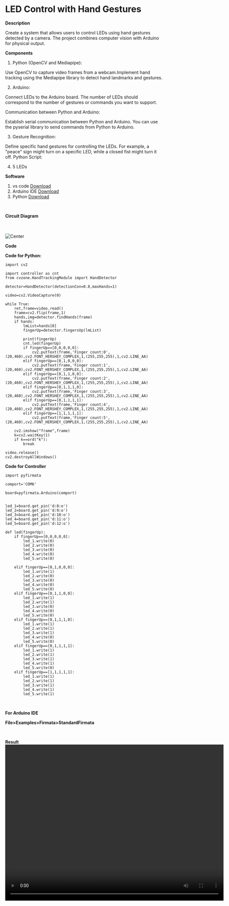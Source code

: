 # LED Control with Hand Gestures

**Description**

Create a system that allows users to control LEDs using hand gestures detected by a camera. The project combines computer vision with Arduino for physical output.

**Components**

1. Python (OpenCV and Mediapipe):

Use OpenCV to capture video frames from a webcam.Implement hand tracking using the Mediapipe library to detect hand landmarks and gestures.

2. Arduino:

Connect LEDs to the Arduino board. The number of LEDs should correspond to the number of gestures or commands you want to support.

Communication between Python and Arduino:

Establish serial communication between Python and Arduino. You can use the pyserial library to send commands from Python to Arduino.

3. Gesture Recognition:

Define specific hand gestures for controlling the LEDs. For example, a "peace" sign might turn on a specific LED, while a closed fist might turn it off.
Python Script:

4. 5 LEDs

**Software**

1. vs code [Download](https://code.visualstudio.com/download)
2. Arduino IDE [Download](https://www.arduino.cc/en/software)
3. Python [Download](https://www.python.org/)

<br>

**Circuit Diagram**

<br>

<br>
<img src="PM\IPA\led\diagram.png" alt="Center">
<br>

**Code**

**Code for Python:**

``````
import cv2

import controller as cnt
from cvzone.HandTrackingModule import HandDetector

detector=HandDetector(detectionCon=0.8,maxHands=1)

video=cv2.VideoCapture(0)

while True:
    ret,frame=video.read()
    frame=cv2.flip(frame,1)
    hands,img=detector.findHands(frame)
    if hands:
        lmList=hands[0]
        fingerUp=detector.fingersUp(lmList)

        print(fingerUp)
        cnt.led(fingerUp)
        if fingerUp==[0,0,0,0,0]:
            cv2.putText(frame,'Finger count:0',(20,460),cv2.FONT_HERSHEY_COMPLEX,1,(255,255,255),1,cv2.LINE_AA)
        elif fingerUp==[0,1,0,0,0]:
            cv2.putText(frame,'Finger count:1',(20,460),cv2.FONT_HERSHEY_COMPLEX,1,(255,255,255),1,cv2.LINE_AA)    
        elif fingerUp==[0,1,1,0,0]:
            cv2.putText(frame,'Finger count:2',(20,460),cv2.FONT_HERSHEY_COMPLEX,1,(255,255,255),1,cv2.LINE_AA)
        elif fingerUp==[0,1,1,1,0]:
            cv2.putText(frame,'Finger count:3',(20,460),cv2.FONT_HERSHEY_COMPLEX,1,(255,255,255),1,cv2.LINE_AA)
        elif fingerUp==[0,1,1,1,1]:
            cv2.putText(frame,'Finger count:4',(20,460),cv2.FONT_HERSHEY_COMPLEX,1,(255,255,255),1,cv2.LINE_AA)
        elif fingerUp==[1,1,1,1,1]:
            cv2.putText(frame,'Finger count:5',(20,460),cv2.FONT_HERSHEY_COMPLEX,1,(255,255,255),1,cv2.LINE_AA) 

    cv2.imshow("frame",frame)
    k=cv2.waitKey(1)
    if k==ord("k"):
        break

video.release()
cv2.destroyAllWindows()
``````

**Code for Controller**

``````
import pyfirmata

comport='COM6'

board=pyfirmata.Arduino(comport)


led_1=board.get_pin('d:8:o')
led_2=board.get_pin('d:9:o')
led_3=board.get_pin('d:10:o')
led_4=board.get_pin('d:11:o')
led_5=board.get_pin('d:12:o')

def led(fingerUp):
    if fingerUp==[0,0,0,0,0]:
        led_1.write(0)
        led_2.write(0)
        led_3.write(0)
        led_4.write(0)
        led_5.write(0)

    elif fingerUp==[0,1,0,0,0]:
        led_1.write(1)
        led_2.write(0)
        led_3.write(0)
        led_4.write(0)
        led_5.write(0)
    elif fingerUp==[0,1,1,0,0]:
        led_1.write(1)
        led_2.write(1)
        led_3.write(0)
        led_4.write(0)
        led_5.write(0)    
    elif fingerUp==[0,1,1,1,0]:
        led_1.write(1)
        led_2.write(1)
        led_3.write(1)
        led_4.write(0)
        led_5.write(0)
    elif fingerUp==[0,1,1,1,1]:
        led_1.write(1)
        led_2.write(1)
        led_3.write(1)
        led_4.write(1)
        led_5.write(0)
    elif fingerUp==[1,1,1,1,1]:
        led_1.write(1)
        led_2.write(1)
        led_3.write(1)
        led_4.write(1)
        led_5.write(1)

``````

<br>

**For Arduino IDE**
<br>

**File>Examples>Firmata>StandardFirmata**

<br>

**Result**
<br>
<video width="700" height="500" controls>
  <source src="PM\IPA\led\led1.mp4" type="video/mp4">
  <source src="led.ogg" type="video/ogg">
  Your browser does not support the video tag.
</video>





<!-- ## Control Arduino Using Processing

<br> 

## Hardware components

* Arduino
* Breadboard (generic)	
* LED
* 240 Ohm Resistor
* Jumper wires◊

<br>

## Software apps and online services
* Arduino IDE
* Processing

## What is Processing?
<br>
Processing is a flexible software sketchbook and a language for learning how to code within the context of the visual arts. Processing is very useful platform for hobbyists, researchers, students for learning and prototyping. Some of the features are:

1. Free and open source
2. For all platforms (GNU/Linux, Mac OS X, Windows, Android, and ARM)
3. Well documented
4. Many libraries
5. Good community
6. Arduino IDE
   
<br>

**Processing IDE**

To download Processing go here: [Processing Download](https://processing.org/download)


<br>
<img src="PM/IPA/led/pic1.jpg"style="float: center;" width=700 height=500 >
<br>
<br>
<img src="PM/IPA/led/pic2.jpg" style="float: center;" width=700 height=500 >
<br> 

There are many libraries for different applications. You can also install some extra libraries manually or directly from the menu.

To install new library from menu, go to: Sketch -> Import Library... -> Add Library...

<br>
<img src="PM/IPA/led/pic3.jpg" style="float: center;" width=700 height=500 >
<br> 

But at the moment we are interested only in GUI design. And there is a very nice library called ControlP5 is available to create our project. controlP5 is a library written by Andreas Schlegel for the programming environment Processing. To add ControlP5 library to Processing just follow the add library process and search for ControlP5 and then click on install. Now you are ready to create your GUI application.

<br>
<img src="PM/IPA/led/pic4.jpg" style="float: center;" width=700 height=500 >
<br> 

Once you have installed ControlP5, start with creating simple window. See the video down below to get basic idea how to create window and add buttons to the window.
Next step is to write a Arduino sketch. Write a code in such a way that when Arduino receives any character over serial port, it performs some particular task. For example

```
     if(val == 'r'){           //if r received 
     digitalWrite(11, HIGH); //turn on pin 11 (red led in our case) 
     } 
```

So when Arduino receives char 'r', it sets pin 11 to High. Please check the codes in code section below to get exact idea.Now comes the Processing part. There is a Serial library in the Processing and we can use that to read and write to the serial port. So what we do now is we assign a function to each of the buttons to send some character to serial port, so when you press any button, it send particular char to the serial port. For example suppose we have a button called red, when you press button red it sends char 'r' to the serial port.

 ```
    void red(){ 
    port.write('r'); 
    } 
 ```   

 At the other end, Arduino receives that char 'r' and according to the received char it changes state of the pins.
Please check the code, so you can get exact idea how to add buttons and assign functions to the buttons.Code is in the Code section. There you will find code for both, Arduino and Processing. First compile and upload the Arduino sketch to the arduino and then run Processing sketch.

## Components and Circuit

<br>
<img src="PM/IPA/led/pic5.jpg" style="float: center;" width=700 height=500 >
<br> 

Processing window will be look like following if you use code provided below.
<br>
<img src="PM/IPA/led/pic6.jpg" style="float: center;" width=700 height=500 >
<br> 

## Code

**Arduino Code**

```


  void setup() {
  pinMode(10, OUTPUT);   
  pinMode(11, OUTPUT);  
  pinMode(12, OUTPUT);
  pinMode(13, OUTPUT);

  Serial.begin(9600);    //start serial communication @9600 bps
  }

void loop(){
  
  if(Serial.available()){  //id data is available to read

    char val = Serial.read();

    if(val == 'r'){       //if r received
      digitalWrite(11, HIGH); //turn on red led
      }
    if(val == 'b'){       //if b received
      digitalWrite(10, HIGH); //turn on blue led
      }
    if(val == 'y'){       //if y received
      digitalWrite(12, HIGH); //turn on yellow led
      }
     if(val == 'w'){       //if w received
      digitalWrite(13, HIGH); //turn on yellow led
      }
    if(val == 'f'){   
      digitalWrite(13, LOW);//if f received
      digitalWrite(11, LOW); //turn off all led
      digitalWrite(12, LOW);
      digitalWrite(10, LOW);
      
      }      
    }
  }

```

**Processing code**

```
import controlP5.*; //import ControlP5 library
import processing.serial.*;

Serial port;

ControlP5 cp5; //create ControlP5 object
PFont font;

void setup(){ //same as arduino program

  size(300, 450);    //window size, (width, height)
  
  printArray(Serial.list());   //prints all available serial ports
  
  port = new Serial(this, "COM3", 9600);  //i have connected arduino to com3, it would be different in linux and mac os
  
  //lets add buton to empty window
  
  cp5 = new ControlP5(this);
  font = createFont("calibri light bold", 20);    // custom fonts for buttons and title
  
  cp5.addButton("red")     //"red" is the name of button
    .setPosition(100, 50)  //x and y coordinates of upper left corner of button
    .setSize(120, 70)      //(width, height)
    .setFont(font)
  ;   

  cp5.addButton("yellow")     //"yellow" is the name of button
    .setPosition(100, 150)  //x and y coordinates of upper left corner of button
    .setSize(120, 70)      //(width, height)
    .setFont(font)
  ;

  cp5.addButton("blue")     //"blue" is the name of button
    .setPosition(100, 250)  //x and y coordinates of upper left corner of button
    .setSize(120, 70)      //(width, height)
    .setFont(font)
  ;
  
  cp5.addButton("alloff")     //"alloff" is the name of button
    .setPosition(100, 350)  //x and y coordinates of upper left corner of button
    .setSize(120, 70)      //(width, height)
    .setFont(font)
  ;
}

void draw(){  //same as loop in arduino

  background(150, 0 , 150); // background color of window (r, g, b) or (0 to 255)
  
  //lets give title to our window
  fill(0, 255, 0);               //text color (r, g, b)
  textFont(font);
  text("LED CONTROL", 80, 30);  // ("text", x coordinate, y coordinat)
}

//lets add some functions to our buttons
//so whe you press any button, it sends perticular char over serial port

void red(){
  port.write('r');
}

void yellow(){
  port.write('y');
}

void blue(){
  port.write('b');
}

void alloff(){
  port.write('f');
}
```

## Result
<br>
<img src="PM/IPA/led/pic7.jpg" style="float: center;" width=700 height=500 >
<br> 

<br>
<video width="700" height="500" controls>
  <source src="PM/IPA/led/vdo.mp4" type="video/mp4">
  <source src="PM/IPA/led/vdo.ogg" type="video/ogg">
</video>
<br> -->



